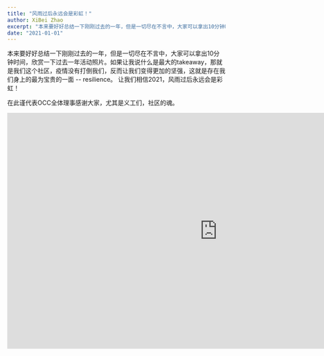 ```yaml
---
title: "风雨过后永远会是彩虹！"
author: XiBei Zhao
excerpt: "本来要好好总结一下刚刚过去的一年，但是一切尽在不言中，大家可以拿出10分钟时间，欣赏一下过去一年活动照片。如果让我说什么是最大的takeaway，那就是我们这个社区，疫情没有打倒我们，反而让我们变得更加的坚强，这就是存在我们身上的最为宝贵的一面 -- resilience。 让我们相信2021，风雨过后永远会是彩虹！"
date: "2021-01-01"
---
```


本来要好好总结一下刚刚过去的一年，但是一切尽在不言中，大家可以拿出10分钟时间，欣赏一下过去一年活动照片。如果让我说什么是最大的takeaway，那就是我们这个社区，疫情没有打倒我们，反而让我们变得更加的坚强，这就是存在我们身上的最为宝贵的一面 -- resilience。 让我们相信2021，风雨过后永远会是彩虹！

在此谨代表OCC全体理事感谢大家，尤其是义工们，社区的魂。

<iframe width="969" height="545" src="https://www.youtube.com/embed/rtNoj7BFBDs" frameborder="0" allow="accelerometer; autoplay; clipboard-write; encrypted-media; gyroscope; picture-in-picture" allowfullscreen></iframe>
